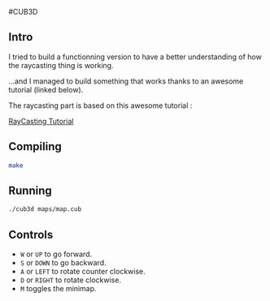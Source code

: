 #CUB3D

## Intro

I tried to build a functionning version to have a better understanding of how the raycasting thing is working.

...and I managed to build something that works thanks to an awesome tutorial (linked below).

The raycasting part is based on this awesome tutorial :

[RayCasting Tutorial](https://github.com/vinibiavatti1/RayCastingTutorial/wiki/RayCasting)

## Compiling

```sh
make
```

## Running

```sh
./cub3d maps/map.cub
```

## Controls

- `W` or `UP` to go forward.
- `S` or `DOWN` to go backward.
- `A` or `LEFT` to rotate counter clockwise.
- `D` or `RIGHT` to rotate clockwise.
- `M` toggles the minimap.
